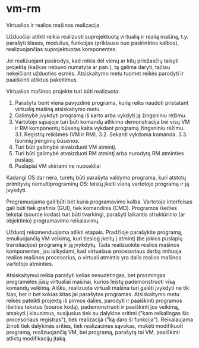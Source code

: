 # vm-rm
Virtualios ir realios mašinos realizacija

Užduočiai atlikti reikia realizuoti suprojektuotą virtualią ir realią mašiną, t.y. parašyti klases, modulius, funkcijas (priklauso nuo pasirinktos kalbos), realizuojančias suprojektuotas komponentes.

Jei realizuojant pasirodys, kad reikia dėl vienų ar kitų priežasčių taisyti projektą (kažkas nebuvo numatyta ar pan.), tą galima daryti, tačiau nekeičiant užduoties esmės. Atsiskaitymo metu tuomet reikės parodyti ir paaiškinti atliktus pakeitimus.

Virtualios mašinos projekte turi būti realizuota:
1. Parašyta bent viena pavyzdinė programa, kurią reiks naudoti pristatant virtualią mašiną atsiskaitymo metu.
2. Galimybė įvykdyti programą iš karto arba vykdyti ją žingsniniu rėžimu.
3. Vartotojo sąsajoje turi būti komandų atlikimo demonstracija bei visų VM ir RM komponentų būsenų kaita vykdant programą žingsniniu rėžimu.
   3.1. Registrų reikšmės (VM ir RM).
   3.2. Sekanti vykdoma komanda.
   3.3. Išorinių įrenginių būsenos.
4. Turi būti galimybė atvaizduoti VM atmintį.
5. Turi būti galimybė atvaizduoti RM atmintį arba nurodytą RM atminties puslapį.
6. Puslapiai VM skiriami ne nuosekliai

Kadangi OS dar nėra, turėtų būti parašyta valdymo programa, kuri atstotų primityvių nemultiprograminų OS: leistų įkelti vieną vartotojo programą ir ją įvykdyti.

Programuojama gali būti bet kuria programavimo kalba. Vartotojo interfeisas gali būti tiek grafinis (GUI), tiek komandinis (CMD). Programos išeities tekstai (source kodas) turi būti tvarkingi, parašyti laikantis struktūrinio (ar objektinio) programavimo reikalavimų.

Užduotį rekomenduojama atlikti etapais. Pradžioje parašykite programą, emuliuojančią VM veikimą, kuri tiesiog įkeltų į atmintį (be jokios puslapių transliacijos) programą ir ją įvykdytų. Tada realizuokite realios mašinos komponentes, jau laikydami, kad virtualaus procesoriaus darbą imituoja realios mašinos procesorius, o virtuali atmintis yra dalis realios mašinos vartotojo atminties.

Atsiskaitymui reikia parašyti kelias nesudėtingas, bet prasmingas programėles jūsų virtualiai mašinai, kurios leistų pademonstruoti visą komandų veikimą. Aišku, realizuota virtuali mašina turi galėti įvykdyti ne tik šias, bet ir bet kokias kitas jai parašytas programas. Atsiskaitymo metu reikės pateikti projektą iš pirmos dalies, parodyti ir paaiškinti programos išeities tekstus (source kodą), pademonstruoti ir paaiškinti jos veikimą, atsakyti į klausimus, susijusius tiek su dalykine sritimi ("kam reikalingas šis procesoriaus registras"), tiek realizacija ("ką daro ši funkcija"). Reikalaujama žinoti tiek dalykinės srities, tiek realizacines sąvokas, mokėti modifikuoti programą, realizuojančią VM, bei programą, parašytą tai VM, paaiškinti atliktų modifikacijų įtaką.
